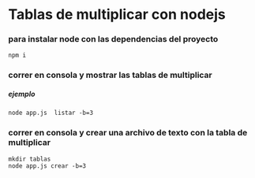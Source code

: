 # Tablas de multiplicar con nodejs

### para instalar node con las dependencias del proyecto

```
npm i
```

### correr en consola y mostrar las tablas de multiplicar

##### ejemplo

```
node app.js  listar -b=3
```

### correr en consola y crear una archivo de texto con la tabla de multiplicar

```
mkdir tablas
node app.js crear -b=3
```

